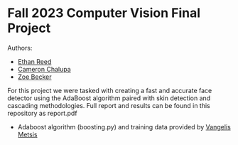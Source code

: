 # Fall 2023 Computer Vision Final Project 

Authors:
- [Ethan Reed](https://github.com/ethanr33d)
- [Cameron Chalupa](https://github.com/camchal)
- [Zoe Becker](zoe-becker.github.io)

For this project we were tasked with creating a fast and accurate face detector using the AdaBoost algorithm paired with skin detection and cascading methodologies. Full report and results can be found in this repository as report.pdf
- Adaboost algorithm (boosting.py) and training data provided by [Vangelis Metsis](https://github.com/vmetsis)

  
